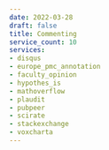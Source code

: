 ```yaml
---
date: 2022-03-28
draft: false
title: Commenting
service_count: 10
services:
- disqus
- europe_pmc_annotation
- faculty_opinion
- hypothes_is
- mathoverflow
- plaudit
- pubpeer
- scirate
- stackexchange
- voxcharta
---
```




